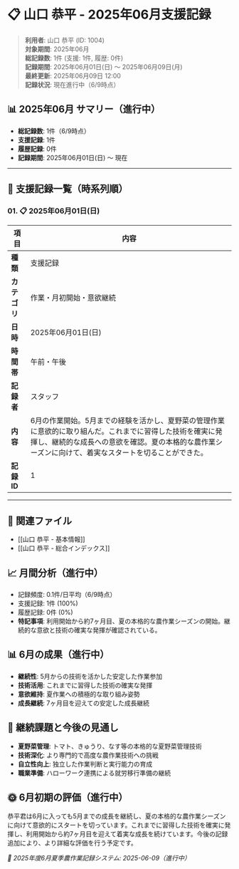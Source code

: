 # 📋 山口 恭平 - 2025年06月支援記録

> **利用者**: 山口 恭平 (ID: 1004)  
> **対象期間**: 2025年06月  
> **総記録数**: 1件 (支援: 1件, 履歴: 0件)  
> **記録期間**: 2025年06月01日(日) ～ 2025年06月09日(月)  
> **最終更新**: 2025年06月09日 12:00  
> **記録状況**: 現在進行中（6/9時点）

## 📊 2025年06月 サマリー（進行中）
- **総記録数**: 1件（6/9時点）
- **支援記録**: 1件
- **履歴記録**: 0件
- **記録期間**: 2025年06月01日(日) ～ 現在

---

## 📝 支援記録一覧（時系列順）

### 01. 📋 2025年06月01日(日) 

| 項目 | 内容 |
|------|------|
| **種類** | 支援記録 |
| **カテゴリ** | 作業・月初開始・意欲継続 |
| **日時** | 2025年06月01日(日) |
| **時間帯** | 午前・午後 |
| **記録者** | スタッフ |
| **内容** | 6月の作業開始。5月までの経験を活かし、夏野菜の管理作業に意欲的に取り組んだ。これまでに習得した技術を確実に発揮し、継続的な成長への意欲を確認。夏の本格的な農作業シーズンに向けて、着実なスタートを切ることができた。 |
| **記録ID** | 1 |

---

## 🔗 関連ファイル
- [[山口 恭平 - 基本情報]]
- [[山口 恭平 - 総合インデックス]]

## 📈 月間分析（進行中）
- 記録頻度: 0.1件/日平均（6/9時点）
- 支援記録: 1件 (100%)
- 履歴記録: 0件 (0%)
- **特記事項**: 利用開始から約7ヶ月目、夏の本格的な農作業シーズンの開始。継続的な意欲と技術の確実な発揮が確認されている。

## 📊 6月の成果（進行中）
- **継続性**: 5月からの技術を活かした安定した作業参加
- **技術活用**: これまでに習得した技術の確実な発揮
- **意欲維持**: 夏作業への積極的な取り組み姿勢
- **成長継続**: 7ヶ月目を迎えての安定した成長継続

## 📝 継続課題と今後の見通し
- **夏野菜管理**: トマト、きゅうり、なす等の本格的な夏野菜管理技術
- **技術深化**: より専門的で高度な農作業技術への挑戦
- **自立性向上**: 独立した作業判断と実行能力の育成
- **職業準備**: ハローワーク連携による就労移行準備の継続

## 🌞 6月初期の評価（進行中）
恭平君は6月に入っても5月までの成長を継続し、夏の本格的な農作業シーズンに向けて意欲的にスタートを切っています。これまでに習得した技術を確実に発揮し、利用開始から約7ヶ月目を迎えて着実な成長を続けています。今後の記録追加により、より詳細な評価を行う予定です。

*🔄 2025年度6月夏季農作業記録システム: 2025-06-09（進行中）* 